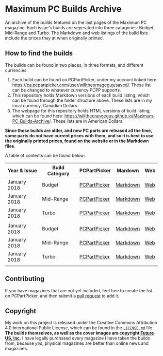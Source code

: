 # Maximum PC Builds Archive

An archive of the builds featured on the last pages of the Maximum PC magazine. Each issue's builds are seperated into three catagories: Budget, Mid-Range and Turbo. The Markdown and web listings of the build lists include the prices they at when originally printed.

## How to find the builds

The builds can be found in two places, in three formats, and different currencies:

1. Each build can be found on PCPartPicker, under my account linked here: https://ca.pcpartpicker.com/user/willtheornageguy/saved/. These list can be changed to whatever currency PCPP supports.
2. This repository holds Markdown versions of each build listing, which can be found through the folder structure above. These lists are in my local currency, Canadian Dollars.
3. The webpage for this repository holds HTML versions of build listing, which can be found here: https://willtheorangeguy.github.io/Maximum-PC-Builds-Archive/. These lists are in American Dollars. 

**Since these builds are older, and new PC parts are released all the time, some parts do not have current prices with them, and so it is best to use the originally printed prices, found on the website or in the Markdown files.**

A table of contents can be found below:

|**Year & Issue**|**Build Category**|**PCPartPicker**|**Mardown**|**Web**|
|----------------|------------------|----------------|-----------|-------|
|January 2018|Budget|[PCPartPicker]()|[Markdown]()|[Web]()|
|January 2018|Mid-Range|[PCPartPicker]()|[Markdown]()|[Web]()|
|January 2018|Turbo|[PCPartPicker]()|[Markdown]()|[Web]()|
||||||
|January 2018|Budget|[PCPartPicker]()|[Markdown]()|[Web]()|
|January 2018|Mid-Range|[PCPartPicker]()|[Markdown]()|[Web]()|
|January 2018|Turbo|[PCPartPicker]()|[Markdown]()|[Web]()|
||||||

## Contributing

If you have magazines that are not yet included, feel free to create the list on PCPartPicker, and then submit a [pull request](https://github.com/willtheorangeguy/Maximum-PC-Builds-Archive/pulls) to add it. 

## Copyright

My work on this project is released under the Creative Commons Attribution 4.0 International Public License, which can be found in the [`LICENSE.md`](LICENSE.md) file. **The builds themselves, as well as the cover images are copyright [Future US, Inc](https://www.futureplc.com/our-brands/).** I have legally purchased every magazine I have taken the builds from, because _yes_, physical magazines are better than online news and magazines.
